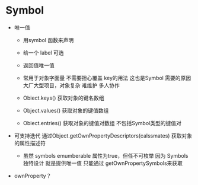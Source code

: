 # Symbol

- 唯一值
  - 用symbol 函数来声明
  - 给一个 label 可选
  - 返回值唯一值
  - 常用于对象字面量  不需要担心覆盖
    key的用法 这也是Symbol 需要的原因
    大厂大型项目，对象复杂 难维护  多人协作


  - Obiect.keys()  获取对象的键名数组
  - Object.values() 获取对象的键值数组
  - Obiect.entries() 获取对象的键值对数组 不包括Symbol类型的键值对

- 可支持迭代
  通过Object.getOwnPropertyDescriptors(calssmates) 获取对象的属性描述符
  - 虽然 symbols emumberable 属性为true，但任不可枚举
    因为 Symbols 独特设计 就是提供唯一值 只能通过
    getOwnPropertySymbols来获取

- ownProperty？    